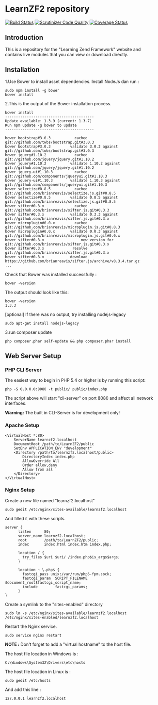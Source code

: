LearnZF2 repository
===================

[![Build Status](https://secure.travis-ci.org/sitrunlab/LearnZF2.png?branch=develop)](http://travis-ci.org/sitrunlab/LearnZF2)
[![Scrutinizer Code Quality](https://scrutinizer-ci.com/g/sitrunlab/LearnZF2/badges/quality-score.png?b=develop)](https://scrutinizer-ci.com/g/sitrunlab/LearnZF2/?branch=develop)
[![Coverage Status](https://coveralls.io/repos/sitrunlab/LearnZF2/badge.png?branch=develop)](https://coveralls.io/r/sitrunlab/LearnZF2)

Introduction
------------
This is a repository for the "Learning Zend Framework" website and contains live modules that you can view or download directly.


Installation
------------
 1.Use Bower to install asset dependencies. Install NodeJs dan run :

```
sudo npm install -g bower
bower install
```

 2.This is the output of the Bower installation process.

```
bower install
-----------------------------------------
Update available: 1.3.9 (current: 1.3.7)
Run npm update -g bower to update
-----------------------------------------

bower bootstrap#3.0.3           cached git://github.com/twbs/bootstrap.git#3.0.3
bower bootstrap#3.0.3         validate 3.0.3 against git://github.com/twbs/bootstrap.git#3.0.3
bower jquery#1.10.2             cached git://github.com/jquery/jquery.git#1.10.2
bower jquery#1.10.2           validate 1.10.2 against git://github.com/jquery/jquery.git#1.10.2
bower jquery-ui#1.10.3          cached git://github.com/components/jqueryui.git#1.10.3
bower jquery-ui#1.10.3        validate 1.10.3 against git://github.com/components/jqueryui.git#1.10.3
bower selectize#0.8.5           cached git://github.com/brianreavis/selectize.js.git#0.8.5
bower selectize#0.8.5         validate 0.8.5 against git://github.com/brianreavis/selectize.js.git#0.8.5
bower sifter#0.3.x              cached git://github.com/brianreavis/sifter.js.git#0.3.3
bower sifter#0.3.x            validate 0.3.3 against git://github.com/brianreavis/sifter.js.git#0.3.x
bower microplugin#0.0.x         cached git://github.com/brianreavis/microplugin.js.git#0.0.3
bower microplugin#0.0.x       validate 0.0.3 against git://github.com/brianreavis/microplugin.js.git#0.0.x
bower sifter#0.3.x                 new version for git://github.com/brianreavis/sifter.js.git#0.3.x
bower sifter#0.3.x             resolve git://github.com/brianreavis/sifter.js.git#0.3.x
bower sifter#0.3.x            download https://github.com/brianreavis/sifter.js/archive/v0.3.4.tar.gz
...
```

Check that Bower was installed successfully :

```
bower -version
```

The output should look like this:

```
bower -version
1.3.3
```

[optional] If there was no output, try installing nodejs-legacy

```
sudo apt-get install nodejs-legacy
```

 3.run composer update

```
php composer.phar self-update && php composer.phar install
```

Web Server Setup
----------------

### PHP CLI Server

The easiest way to begin in PHP 5.4 or higher is by running this script:

    php -S 0.0.0.0:8080 -t public/ public/index.php

The script above will start "cli-server" on port 8080 and affect all network interfaces.

**Warning:** The built in CLI-Server is for development only!

### Apache Setup

    <VirtualHost *:80>
        ServerName learnzf2.localhost
        DocumentRoot /path/to/LearnZF2/public
        SetEnv APPLICATION_ENV "development"
        <Directory /path/to/learnzf2.localhost/public>
            DirectoryIndex index.php
            AllowOverride All
            Order allow,deny
            Allow from all
        </Directory>
    </VirtualHost>

### Nginx Setup

Create a new file named "learnzf2.localhost"

    sudo gedit /etc/nginx/sites-available/learnzf2.localhost

And filled it with these scripts.

    server {
          listen      80;
          server_name learnzf2.localhost;
          root        /path/to/LearnZF2/public;
          index       index.html index.htm index.php;

          location / {
            try_files $uri $uri/ /index.php$is_args$args;
          }

          location ~ \.php$ {
            fastcgi_pass unix:/var/run/php5-fpm.sock;
            fastcgi_param  SCRIPT_FILENAME $document_root$fastcgi_script_name;
            include        fastcgi_params;
          }
    }

Create a symlink to the "sites-enabled" directory

    sudo ln -s /etc/nginx/sites-available/learnzf2.localhost /etc/nginx/sites-enabled/learnzf2.localhost

Restart the Nginx service.

    sudo service nginx restart


**NOTE :**
Don't forget to add a "virtual hostname" to the host file.

The host file location in Windows is :

    C:\Windows\System32\Drivers\etc\hosts


The host file location in Linux is :

    sudo gedit /etc/hosts


And add this line :

    127.0.0.1 learnzf2.localhost
